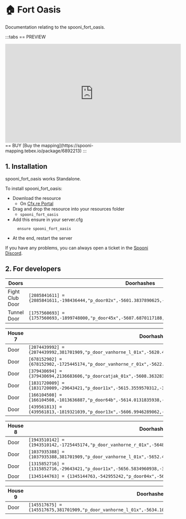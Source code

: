 # 🏠 Fort Oasis
Documentation relating to the spooni_fort_oasis.

:::tabs
== PREVIEW
<iframe width="560" height="315" src="https://www.youtube.com/embed/Ir7WoUsu1Bk?si=qix5j2uTFzlvcXXp" frameborder="0" allow="accelerometer; autoplay; clipboard-write; encrypted-media; gyroscope; picture-in-picture; web-share" referrerpolicy="strict-origin-when-cross-origin" allowfullscreen></iframe>
== BUY
[Buy the mapping](https://spooni-mapping.tebex.io/package/6892213)
:::

## 1. Installation
spooni_fort_oasis works Standalone.  

To install spooni_fort_oasis:
- Download the resource
  - On [Cfx.re Portal](https://portal.cfx.re/)
- Drag and drop the resource into your resources folder
  - `spooni_fort_oasis`
- Add this ensure in your server.cfg
  ```
    ensure spooni_fort_oasis
  ```
- At the end, restart the server

If you have any problems, you can always open a ticket in the [Spooni Discord](https://discord.gg/spooni).

## 2. For developers
| Doors                     | Doorhashes
|---------------------------|----------------------------------------------------------------------------------|
| Fight Club Door           | `[2085841611] = {2085841611,-198436444,"p_door02x",-5601.3837890625,-3815.4187011719,-24.902997970581}`
| Tunnel Door               | `[1757560693] = {1757560693,-1899748000,"p_door45x",-5607.6870117188,-3755.0268554688,-24.108142852783}`

| House 7                   | Doorhashes
|---------------------------|----------------------------------------------------------------------------------|
| Door                      | `[2074439992] = {2074439992,381701909,"p_door_vanhorne_l_01x",-5620.47265625,-3815.1108398438,-24.015506744385}`
| Door                      | `[678152902] = {678152902,-1725445174,"p_door_vanhorne_r_01x",-5622.5844726562,-3815.5961914062,-24.015506744385}`
| Door                      | `[379430694] = {379430694,2136683606,"p_doorcatjak_01x",-5608.36328125,-3811.1057128906,-20.686511993408}`
| Door                      | `[1831720009] = {1831720009,-29643421,"p_door11x",-5615.3559570312,-3812.3239746094,-17.411510467529}`
| Door                      | `[166104508] = {166104508,-1013636887,"p_door64b",-5614.0131835938,-3820.2299804688,-20.707508087158}`
| Door                      | `[439561813] = {439561813,-1819321039,"p_door13x",-5606.9946289062,-3817.0593261719,-17.415035247803}`

| House 8                   | Doorhashes
|---------------------------|----------------------------------------------------------------------------------|
| Door                      | `[1943510142] = {1943510142,-1725445174,"p_door_vanhorne_r_01x",-5648.388671875,-3815.0080566406,-21.380619049072}`
| Door                      | `[1037935388] = {1037935388,381701909,"p_door_vanhorne_l_01x",-5652.4599609375,-3813.8156738281,-17.966617584229}`
| Door                      | `[1315852716] = {1315852716,-29643421,"p_door11x",-5656.5834960938,-3817.0356445312,-17.985614776611}`
| Door                      | `[1345144763] = {1345144763,-542955242,"p_door04x",-5659.2890625,-3808.4152832031,-21.391048431396}`

| House 9                   | Doorhashes
|---------------------------|----------------------------------------------------------------------------------|
| Door                      | `[145517675] = {145517675,381701909,"p_door_vanhorne_l_01x",-5634.1064453125,-3788.3791503906,-23.597230911255}`